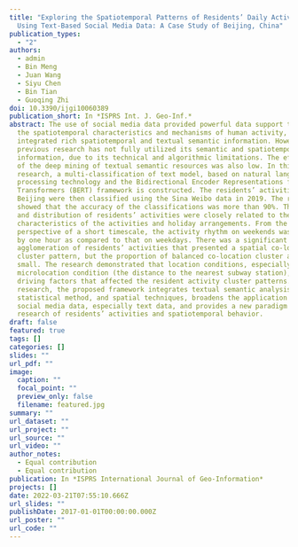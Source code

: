 ```yaml
---
title: "Exploring the Spatiotemporal Patterns of Residents’ Daily Activities
  Using Text-Based Social Media Data: A Case Study of Beijing, China"
publication_types:
  - "2"
authors:
  - admin
  - Bin Meng
  - Juan Wang
  - Siyu Chen
  - Bin Tian
  - Guoqing Zhi
doi: 10.3390/ijgi10060389
publication_short: In *ISPRS Int. J. Geo-Inf.*
abstract: The use of social media data provided powerful data support to reveal
  the spatiotemporal characteristics and mechanisms of human activity, as it
  integrated rich spatiotemporal and textual semantic information. However,
  previous research has not fully utilized its semantic and spatiotemporal
  information, due to its technical and algorithmic limitations. The efficiency
  of the deep mining of textual semantic resources was also low. In this
  research, a multi-classification of text model, based on natural language
  processing technology and the Bidirectional Encoder Representations from
  Transformers (BERT) framework is constructed. The residents’ activities in
  Beijing were then classified using the Sina Weibo data in 2019. The results
  showed that the accuracy of the classifications was more than 90%. The types
  and distribution of residents’ activities were closely related to the
  characteristics of the activities and holiday arrangements. From the
  perspective of a short timescale, the activity rhythm on weekends was delayed
  by one hour as compared to that on weekdays. There was a significant
  agglomeration of residents’ activities that presented a spatial co-location
  cluster pattern, but the proportion of balanced co-location cluster areas was
  small. The research demonstrated that location conditions, especially the
  microlocation condition (the distance to the nearest subway station), were the
  driving factors that affected the resident activity cluster patterns. In this
  research, the proposed framework integrates textual semantic analysis,
  statistical method, and spatial techniques, broadens the application areas of
  social media data, especially text data, and provides a new paradigm for the
  research of residents’ activities and spatiotemporal behavior.
draft: false
featured: true
tags: []
categories: []
slides: ""
url_pdf: ""
image:
  caption: ""
  focal_point: ""
  preview_only: false
  filename: featured.jpg
summary: ""
url_dataset: ""
url_project: ""
url_source: ""
url_video: ""
author_notes:
  - Equal contribution
  - Equal contribution
publication: In *ISPRS International Journal of Geo-Information*
projects: []
date: 2022-03-21T07:55:10.666Z
url_slides: ""
publishDate: 2017-01-01T00:00:00.000Z
url_poster: ""
url_code: ""
---
```


